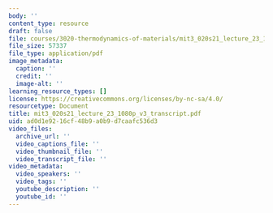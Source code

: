 ```yaml
---
body: ''
content_type: resource
draft: false
file: courses/3020-thermodynamics-of-materials/mit3_020s21_lecture_23_1080p_v3_transcript.pdf
file_size: 57337
file_type: application/pdf
image_metadata:
  caption: ''
  credit: ''
  image-alt: ''
learning_resource_types: []
license: https://creativecommons.org/licenses/by-nc-sa/4.0/
resourcetype: Document
title: mit3_020s21_lecture_23_1080p_v3_transcript.pdf
uid: ad0d1e92-16cf-48b9-a0b9-d7caafc536d3
video_files:
  archive_url: ''
  video_captions_file: ''
  video_thumbnail_file: ''
  video_transcript_file: ''
video_metadata:
  video_speakers: ''
  video_tags: ''
  youtube_description: ''
  youtube_id: ''
---
```

